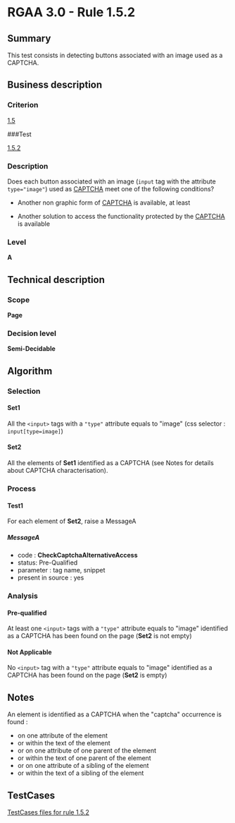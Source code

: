 # RGAA 3.0 -  Rule 1.5.2

## Summary

This test consists in detecting buttons associated with an image used as a CAPTCHA.

## Business description

### Criterion

[1.5](http://disic.github.io/rgaa_referentiel_en/RGAA3.0_Criteria_English_version_v1.html#crit-1-5)

###Test

[1.5.2](http://disic.github.io/rgaa_referentiel_en/RGAA3.0_Criteria_English_version_v1.html#test-1-5-2)

### Description
Does each button
    associated with an image (<code>input</code> tag with the attribute
    <code>type="image"</code>) used as <a href="http://disic.github.io/rgaa_referentiel_en/RGAA3.0_Glossary_English_version_v1.html#mcaptcha">CAPTCHA</a>
    meet one of the following conditions?
    <ul><li>Another non graphic form of <a href="http://disic.github.io/rgaa_referentiel_en/RGAA3.0_Glossary_English_version_v1.html#mcaptcha">CAPTCHA</a>
   is available, at least
  </li>
  <li>Another solution to access the functionality
   protected by the <a href="http://disic.github.io/rgaa_referentiel_en/RGAA3.0_Glossary_English_version_v1.html#mcaptcha">CAPTCHA</a>
   is available</li>
    </ul> 


### Level

**A**

## Technical description

### Scope

**Page**

### Decision level

**Semi-Decidable**

## Algorithm

### Selection

#### Set1

All the `<input>` tags with a `"type"` attribute equals to "image" (css selector : `input[type=image]`) 

#### Set2

All the elements of **Set1** identified as a CAPTCHA (see Notes for details about CAPTCHA characterisation).

### Process

#### Test1

For each element of **Set2**, raise a MessageA

##### MessageA 

-    code : **CheckCaptchaAlternativeAccess** 
-    status: Pre-Qualified
-    parameter : tag name, snippet
-    present in source : yes

### Analysis

#### Pre-qualified

At least one `<input>` tags with a `"type"` attribute equals to "image" identified as a CAPTCHA has been found on the page (**Set2** is not empty)

#### Not Applicable

No `<input>` tag with a `"type"` attribute equals to "image" identified as a CAPTCHA has been found on the page (**Set2** is empty)

## Notes

An element is identified as a CAPTCHA when the "captcha" occurrence is found :

- on one attribute of the element
- or within the text of the element
- or on one attribute of one parent of the element
- or within the text of one parent of the element
- or on one attribute of a sibling of the element
- or within the text of a sibling of the element



##  TestCases 

[TestCases files for rule 1.5.2](https://github.com/Asqatasun/Asqatasun/tree/master/rules/rules-rgaa3.0/src/test/resources/testcases/rgaa30/Rgaa30Rule010502/) 


